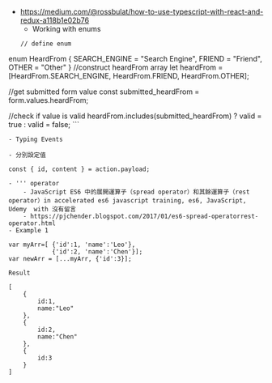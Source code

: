 - https://medium.com/@rossbulat/how-to-use-typescript-with-react-and-redux-a118b1e02b76
    - Working with enums
    ```
    // define enum
enum HeardFrom {
    SEARCH_ENGINE = "Search Engine",
    FRIEND = "Friend",
    OTHER = "Other"
}
//construct heardFrom array
let heardFrom = [HeardFrom.SEARCH_ENGINE, 
                 HeardFrom.FRIEND, 
                 HeardFrom.OTHER];

//get submitted form value
const submitted_heardFrom = form.values.heardFrom;

//check if value is valid
heardFrom.includes(submitted_heardFrom)
   ? valid = true
   : valid = false;
    ```

    - Typing Events

    - 分別設定值
```
const { id, content } = action.payload;
```
    - ''' operator
        - JavaScript ES6 中的展開運算子（spread operator）和其餘運算子（rest operator）in accelerated es6 javascript training, es6, JavaScript, Udemy  with 沒有留言
        - https://pjchender.blogspot.com/2017/01/es6-spread-operatorrest-operator.html
    - Example 1
```
var myArr=[ {'id':1, 'name':'Leo'},
            {'id':2, 'name':'Chen'}];
var newArr = [...myArr, {'id':3}];
```      
    Result
```
[
	{
		id:1,
		name:"Leo"
	},
	{
		id:2,
		name:"Chen"
	},
	{
		id:3
	}
]
```    
        